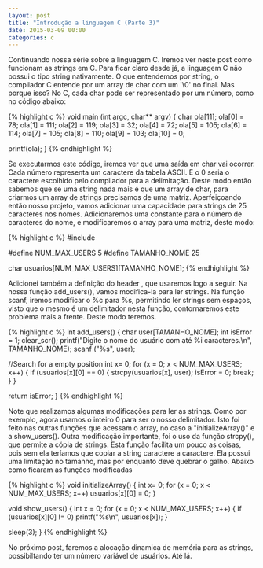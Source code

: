 ```yaml
---
layout: post
title: "Introdução a linguagem C (Parte 3)"
date: 2015-03-09 00:00
categories: c
---
```


Continuando nossa série sobre a linguagem C. Iremos ver neste post como funcionam as strings em C. Para ficar claro desde já, a linguagem C não possui o tipo string nativamente. O que entendemos por string, o compilador C entende por um array de char com um '\0' no final. Mas porque isso? No C, cada char pode ser representado por um número, como no código abaixo:

{% highlight c %}
void main (int argc, char** argv)
{
  char ola[11];
  ola[0] = 78;
  ola[1] = 111;
  ola[2] = 119;
  ola[3] = 32;
  ola[4] = 72;
  ola[5] = 105;
  ola[6] = 114;
  ola[7] = 105;
  ola[8] = 110;
  ola[9] = 103;
  ola[10] = 0;

  printf(ola);
}
{% endhighlight %}

Se executarmos este código, iremos ver que uma saída em char vai ocorrer. Cada número representa um caractere da tabela ASCII. E o 0 seria o caractere escolhido pelo compilador para a delimitação. Deste modo então sabemos que se uma string nada mais é que um array de char, para criarmos um array de strings precisamos de uma matriz. Aperfeiçoando então nosso projeto, vamos adicionar uma capacidade para strings de 25 caracteres nos nomes. Adicionaremos uma constante para o número de caracteres do nome, e modificaremos o array para uma matriz, deste modo:

{% highlight c %}
#include 

#define NUM_MAX_USERS 5
#define TAMANHO_NOME 25

char usuarios[NUM_MAX_USERS][TAMANHO_NOME];
{% endhighlight %}

Adicionei também a definição do header , que usaremos logo a seguir. Na nossa função add_users(), vamos modifica-la para ler strings. Na função scanf, iremos modificar o %c para %s, permitindo ler strings sem espaços, visto que o mesmo é um delimitador nesta função, contornaremos este problema mais a frente. Deste modo teremos.

{% highlight c %}
int add_users()
{
  char user[TAMANHO_NOME];
  int isError = 1;
  clear_scr();
  printf("Digite o nome do usuário com até %i caracteres.\n", TAMANHO_NOME);
  scanf ("%s", user);

  //Search for a empty position
  int x= 0;
  for (x = 0; x < NUM_MAX_USERS; x++)
  {
    if (usuarios[x][0] == 0)
    {
      strcpy(usuarios[x], user);
      isError = 0;
      break;
    }
  }

  return isError;
}
{% endhighlight %}

Note que realizamos algumas modificações para ler as strings. Como por exemplo, agora usamos o inteiro 0 para ser o nosso delimitador. Isto foi feito nas outras funções que acessam o array, no caso a "initializeArray()" e a show_users(). Outra modificação importante, foi o uso da função strcpy(), que permite a cópia de strings. Esta função facilita um pouco as coisas, pois sem ela teríamos que copiar a string caractere a caractere. Ela possui uma limitação no tamanho, mas por enquanto deve quebrar o galho. Abaixo como ficaram as funções modificadas

{% highlight c %}
void initializeArray()
{
  int x= 0;
  for (x = 0; x < NUM_MAX_USERS; x++)
    usuarios[x][0] = 0;
}

void show_users()
{
  int x = 0;
  for (x = 0; x < NUM_MAX_USERS; x++)
  {
    if (usuarios[x][0] != 0)
      printf("%s\n", usuarios[x]);
  }

  sleep(3); 
}
{% endhighlight %}

No próximo post, faremos a alocação dinamica de memória para as strings, possibiltando ter um número variável de usuários. Até lá.